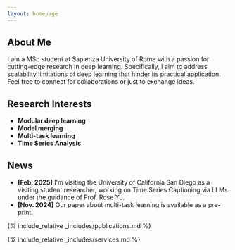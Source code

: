 ```yaml
---
layout: homepage
---
```


## About Me

I am a MSc student at Sapienza University of Rome with a passion for cutting-edge research in deep learning. Specifically, I aim to address scalability limitations of deep learning that hinder its practical application. Feel free to connect for collaborations or just to exchange ideas.

## Research Interests

- **Modular deep learning**
- **Model merging**
- **Multi-task learning**
- **Time Series Analysis**


## News
- **[Feb. 2025]** I'm visiting the University of California San Diego as a visiting student researcher, working on Time Series Captioning via LLMs under the guidance of Prof. Rose Yu.
- **[Nov. 2024]** Our paper about multi-task learning is available as a pre-print.


{% include_relative _includes/publications.md %}

{% include_relative _includes/services.md %}
